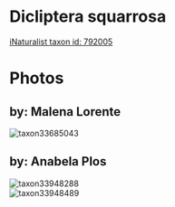 
Dicliptera squarrosa
====================
  
[iNaturalist taxon id: 792005](https://www.inaturalist.org/taxa/792005)
# Photos

## by: Malena Lorente
  
![taxon33685043](https://inaturalist-open-data.s3.amazonaws.com/photos/36969011/medium.jpeg)
## by: Anabela Plos
  
![taxon33948288](https://inaturalist-open-data.s3.amazonaws.com/photos/37245564/medium.jpeg)  
![taxon33948489](https://inaturalist-open-data.s3.amazonaws.com/photos/37245747/medium.jpeg)